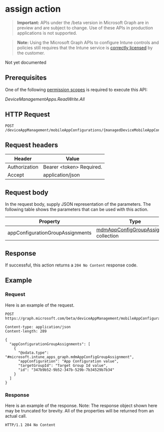 ﻿# assign action

> **Important:** APIs under the /beta version in Microsoft Graph are in preview and are subject to change. Use of these APIs in production applications is not supported.

> **Note:** Using the Microsoft Graph APIs to configure Intune controls and policies still requires that the Intune service is [correctly licensed](https://go.microsoft.com/fwlink/?linkid=839381) by the customer.

Not yet documented
## Prerequisites
One of the following [permission scopes](https://developer.microsoft.com/en-us/graph/docs/authorization/permission_scopes) is required to execute this API:

*DeviceManagementApps.ReadWrite.All*
## HTTP Request
<!-- {
  "blockType": "ignored"
}
-->
```http
POST /deviceAppManagement/mobileAppConfigurations/{managedDeviceMobileAppConfigurationId}/assign
```

## Request headers
|Header|Value|
|---|---|
|Authorization|Bearer &lt;token&gt; Required.|
|Accept|application/json|

## Request body
In the request body, supply JSON representation of the parameters.
The following table shows the parameters that can be used with this action.

|Property|Type|Description|
|---|---|---|
|appConfigurationGroupAssignments|[mdmAppConfigGroupAssignment](../resources/intune_apps_mdmappconfiggroupassignment.md) collection|Not yet documented|

## Response
If successful, this action returns a `204 No Content` response code.

## Example
### Request
Here is an example of the request.
```http
POST https://graph.microsoft.com/beta/deviceAppManagement/mobileAppConfigurations/{managedDeviceMobileAppConfigurationId}/assign

Content-type: application/json
Content-length: 289

{
  "appConfigurationGroupAssignments": [
    {
      "@odata.type": "#microsoft.intune_apps_graph.mdmAppConfigGroupAssignment",
      "appConfiguration": "App Configuration value",
      "targetGroupId": "Target Group Id value",
      "id": "347b9b52-9b52-347b-529b-7b34529b7b34"
    }
  ]
}
```

### Response
Here is an example of the response. Note: The response object shown here may be truncated for brevity. All of the properties will be returned from an actual call.
```http
HTTP/1.1 204 No Content
```



